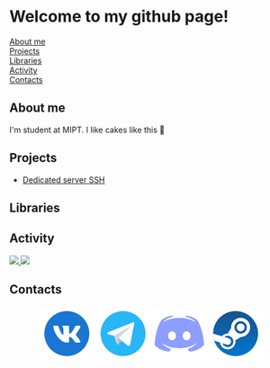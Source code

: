 # Welcome to my github page!

[About me](#about-me)</br>
[Projects](#projects)</br>
[Libraries](#libraries)</br>
[Activity](#activity)</br>
[Contacts](#contacts)</br>

## About me

I'm student at MIPT. I like cakes like this :cake:

## Projects

* <a href="https://github.com/Ger0r0r/Server-SSH">Dedicated server SSH</a>

## Libraries


## Activity

<a href="https://github.com/ger0r0r">
  <img height="50%" src="https://github-readme-stats.vercel.app/api?username=Ger0r0r&theme=algolia&show_icons=true" />
  <img height="50%" src="https://github-readme-stats.vercel.app/api/top-langs/?username=Ger0r0r&theme=algolia&layout=compact" />
</a>

## Contacts

<p align="center">
	<a href="https://vk.com/geroror"><img src="vk-96.png" alt="Vkontakte"/></a>
	<a href="https://t.me/Ger0r0r"><img src="telegram-96.png" alt="Telegram"/></a>
	<a href="https://discordapp.com/users/360460703364284416/"><img src="discord-96.png" alt="Discord"/></a>
	<a href="https://steamcommunity.com/profiles/76561198244558474/"><img src="steam-96.png" alt="Steam"/></a>
	
</p>
